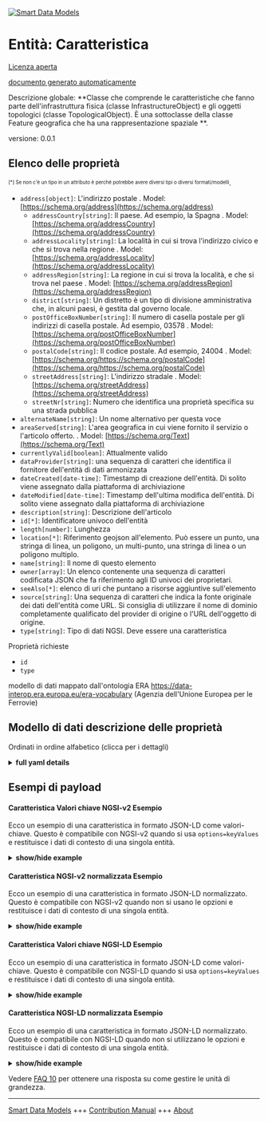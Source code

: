 <!-- 10-Header -->  
[![Smart Data Models](https://smartdatamodels.org/wp-content/uploads/2022/01/SmartDataModels_logo.png "Logo")](https://smartdatamodels.org)  
Entità: Caratteristica  
======================<!-- /10-Header -->  
<!-- 15-License -->  
[Licenza aperta](https://github.com/smart-data-models//dataModel.ERA/blob/master/Feature/LICENSE.md)  
[documento generato automaticamente](https://docs.google.com/presentation/d/e/2PACX-1vTs-Ng5dIAwkg91oTTUdt8ua7woBXhPnwavZ0FxgR8BsAI_Ek3C5q97Nd94HS8KhP-r_quD4H0fgyt3/pub?start=false&loop=false&delayms=3000#slide=id.gb715ace035_0_60)  
<!-- /15-License -->  
<!-- 20-Description -->  
Descrizione globale: **Classe che comprende le caratteristiche che fanno parte dell'infrastruttura fisica (classe InfrastructureObject) e gli oggetti topologici (classe TopologicalObject). È una sottoclasse della classe Feature geografica che ha una rappresentazione spaziale **.  
versione: 0.0.1  
<!-- /20-Description -->  
<!-- 30-PropertiesList -->  

## Elenco delle proprietà  

<sup><sub>[*] Se non c'è un tipo in un attributo è perché potrebbe avere diversi tipi o diversi formati/modelli</sub></sup>.  
- `address[object]`: L'indirizzo postale  . Model: [https://schema.org/address](https://schema.org/address)	- `addressCountry[string]`: Il paese. Ad esempio, la Spagna  . Model: [https://schema.org/addressCountry](https://schema.org/addressCountry)  
	- `addressLocality[string]`: La località in cui si trova l'indirizzo civico e che si trova nella regione  . Model: [https://schema.org/addressLocality](https://schema.org/addressLocality)  
	- `addressRegion[string]`: La regione in cui si trova la località, e che si trova nel paese  . Model: [https://schema.org/addressRegion](https://schema.org/addressRegion)  
	- `district[string]`: Un distretto è un tipo di divisione amministrativa che, in alcuni paesi, è gestita dal governo locale.    
	- `postOfficeBoxNumber[string]`: Il numero di casella postale per gli indirizzi di casella postale. Ad esempio, 03578  . Model: [https://schema.org/postOfficeBoxNumber](https://schema.org/postOfficeBoxNumber)  
	- `postalCode[string]`: Il codice postale. Ad esempio, 24004  . Model: [https://schema.org/https://schema.org/postalCode](https://schema.org/https://schema.org/postalCode)  
	- `streetAddress[string]`: L'indirizzo stradale  . Model: [https://schema.org/streetAddress](https://schema.org/streetAddress)  
	- `streetNr[string]`: Numero che identifica una proprietà specifica su una strada pubblica    
- `alternateName[string]`: Un nome alternativo per questa voce  - `areaServed[string]`: L'area geografica in cui viene fornito il servizio o l'articolo offerto.  . Model: [https://schema.org/Text](https://schema.org/Text)- `currentlyValid[boolean]`: Attualmente valido  - `dataProvider[string]`: una sequenza di caratteri che identifica il fornitore dell'entità di dati armonizzata  - `dateCreated[date-time]`: Timestamp di creazione dell'entità. Di solito viene assegnato dalla piattaforma di archiviazione  - `dateModified[date-time]`: Timestamp dell'ultima modifica dell'entità. Di solito viene assegnato dalla piattaforma di archiviazione  - `description[string]`: Descrizione dell'articolo  - `id[*]`: Identificatore univoco dell'entità  - `length[number]`: Lunghezza  - `location[*]`: Riferimento geojson all'elemento. Può essere un punto, una stringa di linea, un poligono, un multi-punto, una stringa di linea o un poligono multiplo.  - `name[string]`: Il nome di questo elemento  - `owner[array]`: Un elenco contenente una sequenza di caratteri codificata JSON che fa riferimento agli ID univoci dei proprietari.  - `seeAlso[*]`: elenco di uri che puntano a risorse aggiuntive sull'elemento  - `source[string]`: Una sequenza di caratteri che indica la fonte originale dei dati dell'entità come URL. Si consiglia di utilizzare il nome di dominio completamente qualificato del provider di origine o l'URL dell'oggetto di origine.  - `type[string]`: Tipo di dati NGSI. Deve essere una caratteristica  <!-- /30-PropertiesList -->  
<!-- 35-RequiredProperties -->  
Proprietà richieste  
- `id`  - `type`  <!-- /35-RequiredProperties -->  
<!-- 40-RequiredProperties -->  
modello di dati mappato dall'ontologia ERA https://data-interop.era.europa.eu/era-vocabulary (Agenzia dell'Unione Europea per le Ferrovie)  
<!-- /40-RequiredProperties -->  
<!-- 50-DataModelHeader -->  
## Modello di dati descrizione delle proprietà  
Ordinati in ordine alfabetico (clicca per i dettagli)  
<!-- /50-DataModelHeader -->  
<!-- 60-ModelYaml -->  
<details><summary><strong>full yaml details</strong></summary>    
```yaml  
Feature:    
  description: Class that encompasses the features that are part of the physical infrastructure (class InfrastructureObject) and the topological objects (class TopologicalObject). It is a subclass of the geographical Feature class that has a spatial representation.    
  properties:    
    address:    
      description: The mailing address    
      properties:    
        addressCountry:    
          description: 'The country. For example, Spain'    
          type: string    
          x-ngsi:    
            model: https://schema.org/addressCountry    
            type: Property    
        addressLocality:    
          description: 'The locality in which the street address is, and which is in the region'    
          type: string    
          x-ngsi:    
            model: https://schema.org/addressLocality    
            type: Property    
        addressRegion:    
          description: 'The region in which the locality is, and which is in the country'    
          type: string    
          x-ngsi:    
            model: https://schema.org/addressRegion    
            type: Property    
        district:    
          description: 'A district is a type of administrative division that, in some countries, is managed by the local government'    
          type: string    
          x-ngsi:    
            type: Property    
        postOfficeBoxNumber:    
          description: 'The post office box number for PO box addresses. For example, 03578'    
          type: string    
          x-ngsi:    
            model: https://schema.org/postOfficeBoxNumber    
            type: Property    
        postalCode:    
          description: 'The postal code. For example, 24004'    
          type: string    
          x-ngsi:    
            model: https://schema.org/https://schema.org/postalCode    
            type: Property    
        streetAddress:    
          description: The street address    
          type: string    
          x-ngsi:    
            model: https://schema.org/streetAddress    
            type: Property    
        streetNr:    
          description: Number identifying a specific property on a public street    
          type: string    
          x-ngsi:    
            type: Property    
      type: object    
      x-ngsi:    
        model: https://schema.org/address    
        type: Property    
    alternateName:    
      description: An alternative name for this item    
      type: string    
      x-ngsi:    
        type: Property    
    areaServed:    
      description: The geographic area where a service or offered item is provided    
      type: string    
      x-ngsi:    
        model: https://schema.org/Text    
        type: Property    
    currentlyValid:    
      description: Currently valid    
      type: boolean    
      x-ngsi:    
        type: Property    
    dataProvider:    
      description: A sequence of characters identifying the provider of the harmonised data entity    
      type: string    
      x-ngsi:    
        type: Property    
    dateCreated:    
      description: Entity creation timestamp. This will usually be allocated by the storage platform    
      format: date-time    
      type: string    
      x-ngsi:    
        type: Property    
    dateModified:    
      description: Timestamp of the last modification of the entity. This will usually be allocated by the storage platform    
      format: date-time    
      type: string    
      x-ngsi:    
        type: Property    
    description:    
      description: A description of this item    
      type: string    
      x-ngsi:    
        type: Property    
    id:    
      anyOf:    
        - description: Identifier format of any NGSI entity    
          maxLength: 256    
          minLength: 1    
          pattern: ^[\w\-\.\{\}\$\+\*\[\]`|~^@!,:\\]+$    
          type: string    
          x-ngsi:    
            type: Property    
        - description: Identifier format of any NGSI entity    
          format: uri    
          type: string    
          x-ngsi:    
            type: Property    
      description: Unique identifier of the entity    
      x-ngsi:    
        type: Property    
    length:    
      description: Length    
      type: number    
      x-ngsi:    
        type: Property    
    location:    
      description: 'Geojson reference to the item. It can be Point, LineString, Polygon, MultiPoint, MultiLineString or MultiPolygon'    
      oneOf:    
        - description: Geojson reference to the item. Point    
          properties:    
            bbox:    
              items:    
                type: number    
              minItems: 4    
              type: array    
            coordinates:    
              items:    
                type: number    
              minItems: 2    
              type: array    
            type:    
              enum:    
                - Point    
              type: string    
          required:    
            - type    
            - coordinates    
          title: GeoJSON Point    
          type: object    
          x-ngsi:    
            type: GeoProperty    
        - description: Geojson reference to the item. LineString    
          properties:    
            bbox:    
              items:    
                type: number    
              minItems: 4    
              type: array    
            coordinates:    
              items:    
                items:    
                  type: number    
                minItems: 2    
                type: array    
              minItems: 2    
              type: array    
            type:    
              enum:    
                - LineString    
              type: string    
          required:    
            - type    
            - coordinates    
          title: GeoJSON LineString    
          type: object    
          x-ngsi:    
            type: GeoProperty    
        - description: Geojson reference to the item. Polygon    
          properties:    
            bbox:    
              items:    
                type: number    
              minItems: 4    
              type: array    
            coordinates:    
              items:    
                items:    
                  items:    
                    type: number    
                  minItems: 2    
                  type: array    
                minItems: 4    
                type: array    
              type: array    
            type:    
              enum:    
                - Polygon    
              type: string    
          required:    
            - type    
            - coordinates    
          title: GeoJSON Polygon    
          type: object    
          x-ngsi:    
            type: GeoProperty    
        - description: Geojson reference to the item. MultiPoint    
          properties:    
            bbox:    
              items:    
                type: number    
              minItems: 4    
              type: array    
            coordinates:    
              items:    
                items:    
                  type: number    
                minItems: 2    
                type: array    
              type: array    
            type:    
              enum:    
                - MultiPoint    
              type: string    
          required:    
            - type    
            - coordinates    
          title: GeoJSON MultiPoint    
          type: object    
          x-ngsi:    
            type: GeoProperty    
        - description: Geojson reference to the item. MultiLineString    
          properties:    
            bbox:    
              items:    
                type: number    
              minItems: 4    
              type: array    
            coordinates:    
              items:    
                items:    
                  items:    
                    type: number    
                  minItems: 2    
                  type: array    
                minItems: 2    
                type: array    
              type: array    
            type:    
              enum:    
                - MultiLineString    
              type: string    
          required:    
            - type    
            - coordinates    
          title: GeoJSON MultiLineString    
          type: object    
          x-ngsi:    
            type: GeoProperty    
        - description: Geojson reference to the item. MultiLineString    
          properties:    
            bbox:    
              items:    
                type: number    
              minItems: 4    
              type: array    
            coordinates:    
              items:    
                items:    
                  items:    
                    items:    
                      type: number    
                    minItems: 2    
                    type: array    
                  minItems: 4    
                  type: array    
                type: array    
              type: array    
            type:    
              enum:    
                - MultiPolygon    
              type: string    
          required:    
            - type    
            - coordinates    
          title: GeoJSON MultiPolygon    
          type: object    
          x-ngsi:    
            type: GeoProperty    
      x-ngsi:    
        type: GeoProperty    
    name:    
      description: The name of this item    
      type: string    
      x-ngsi:    
        type: Property    
    owner:    
      description: A List containing a JSON encoded sequence of characters referencing the unique Ids of the owner(s)    
      items:    
        anyOf:    
          - description: Identifier format of any NGSI entity    
            maxLength: 256    
            minLength: 1    
            pattern: ^[\w\-\.\{\}\$\+\*\[\]`|~^@!,:\\]+$    
            type: string    
            x-ngsi:    
              type: Property    
          - description: Identifier format of any NGSI entity    
            format: uri    
            type: string    
            x-ngsi:    
              type: Property    
        description: Unique identifier of the entity    
        x-ngsi:    
          type: Property    
      type: array    
      x-ngsi:    
        type: Property    
    seeAlso:    
      description: list of uri pointing to additional resources about the item    
      oneOf:    
        - items:    
            format: uri    
            type: string    
          minItems: 1    
          type: array    
        - format: uri    
          type: string    
      x-ngsi:    
        type: Property    
    source:    
      description: 'A sequence of characters giving the original source of the entity data as a URL. Recommended to be the fully qualified domain name of the source provider, or the URL to the source object'    
      type: string    
      x-ngsi:    
        type: Property    
    type:    
      description: NGSI data type. It has to be Feature    
      enum:    
        - Feature    
      type: string    
      x-ngsi:    
        type: Property    
  required:    
    - id    
    - type    
  type: object    
  x-derived-from: http://data.europa.eu/949/Feature    
  x-disclaimer: 'Redistribution and use in source and binary forms, with or without modification, are permitted  provided that the license conditions are met. Copyleft (c) 2023 Contributors to Smart Data Models Program'    
  x-license-url: https://github.com/smart-data-models/dataModel.ERA/blob/master/Feature/LICENSE.md    
  x-model-schema: https://smart-data-models.github.io/dataModel.ERA/Certificate/schema.json    
  x-model-tags: 'ERA vocabulary, railway, train'    
  x-version: 0.0.1    
```  
</details>    
<!-- /60-ModelYaml -->  
<!-- 70-MiddleNotes -->  
<!-- /70-MiddleNotes -->  
<!-- 80-Examples -->  
## Esempi di payload  
#### Caratteristica Valori chiave NGSI-v2 Esempio  
Ecco un esempio di una caratteristica in formato JSON-LD come valori-chiave. Questo è compatibile con NGSI-v2 quando si usa `options=keyValues` e restituisce i dati di contesto di una singola entità.  
<details><summary><strong>show/hide example</strong></summary>    
```json  
{  
  "id": "urn:ngsi-ld:Feature:id:SWJZ:26079559",  
  "dateCreated": "2000-11-09T19:30:45Z",  
  "dateModified": "1982-01-16T22:00:49Z",  
  "source": "Table live too always movie.",  
  "name": "Somebody his past show. Provide goal who",  
  "alternateName": "Any rise challenge type.",  
  "description": "Responsibility our class apply",  
  "dataProvider": "Rich clear century others contain help. Not about certainly box. Wi",  
  "owner": [  
    "urn:ngsi-ld:Feature:items:WDIR:57277343",  
    "urn:ngsi-ld:Feature:items:YUTH:26427588"  
  ],  
  "seeAlso": [  
    "urn:ngsi-ld:Feature:items:EGCJ:82697620"  
  ],  
  "location": {  
    "type": "Point",  
    "coordinates": [  
      71.6338955,  
      -141.895474  
    ]  
  },  
  "address": {  
    "streetAddress": "Return end child.",  
    "addressLocality": "Trip professional staff answer. Kitchen yard ten worry suggest whose.",  
    "addressRegion": "Art music already home low. Human despite easy back wind people.",  
    "addressCountry": "Great main confere",  
    "postalCode": "Door weight control head southern pass. Practice art anything even.",  
    "postOfficeBoxNumber": "Clear health there former approach. Now money among budget. Current kind page rather.",  
    "streetNr": "Eight quality not include six. Line response ahead girl we. Answer finally daughter everybody fast.",  
    "district": "Camera worker machine away have loss practice since. Along indeed debate Mrs cut. Lot game charge indeed."  
  },  
  "areaServed": "Real throw sell. Two remembe",  
  "type": "Feature",  
  "currentlyValid": true,  
  "length": 845.9  
}  
```  
</details>  
#### Caratteristica NGSI-v2 normalizzata Esempio  
Ecco un esempio di una caratteristica in formato JSON-LD normalizzato. Questo è compatibile con NGSI-v2 quando non si usano le opzioni e restituisce i dati di contesto di una singola entità.  
<details><summary><strong>show/hide example</strong></summary>    
```json  
{  
  "id": "urn:ngsi-ld:Feature:id:SWJZ:26079559",  
  "dateCreated": {  
    "type": "DateTime",  
    "value": "2000-11-09T19:30:45Z"  
  },  
  "dateModified": {  
    "type": "DateTime",  
    "value": "1982-01-16T22:00:49Z"  
  },  
  "source": {  
    "type": "Text",  
    "value": "Table live too always movie."  
  },  
  "name": {  
    "type": "Text",  
    "value": "Somebody his past show. Provide goal who"  
  },  
  "alternateName": {  
    "type": "Text",  
    "value": "Any rise challenge type."  
  },  
  "description": {  
    "type": "Text",  
    "value": "Responsibility our class apply"  
  },  
  "dataProvider": {  
    "type": "Text",  
    "value": "Rich clear century others contain help. Not about certainly box. Wi"  
  },  
  "owner": {  
    "type": "StructuredValue",  
    "value": [  
      "urn:ngsi-ld:Feature:items:WDIR:57277343",  
      "urn:ngsi-ld:Feature:items:YUTH:26427588"  
    ]  
  },  
  "seeAlso": {  
    "type": "StructuredValue",  
    "value": [  
      "urn:ngsi-ld:Feature:items:EGCJ:82697620"  
    ]  
  },  
  "location": {  
    "type": "geo:json",  
    "value": {  
      "type": "Point",  
      "coordinates": {  
        "type": "StructuredValue",  
        "value": [  
          71.6338955,  
          -141.895474  
        ]  
      }  
    }  
  },  
  "address": {  
    "type": "StructuredValue",  
    "value": {  
      "streetAddress": {  
        "type": "Text",  
        "value": "Return end child."  
      },  
      "addressLocality": {  
        "type": "Text",  
        "value": "Trip professional staff answer. Kitchen yard ten worry suggest whose."  
      },  
      "addressRegion": {  
        "type": "Text",  
        "value": "Art music already home low. Human despite easy back wind people."  
      },  
      "addressCountry": {  
        "type": "Text",  
        "value": "Great main confere"  
      },  
      "postalCode": {  
        "type": "Text",  
        "value": "Door weight control head southern pass. Practice art anything even."  
      },  
      "postOfficeBoxNumber": {  
        "type": "Text",  
        "value": "Clear health there former approach. Now money among budget. Current kind page rather."  
      },  
      "streetNr": {  
        "type": "Text",  
        "value": "Eight quality not include six. Line response ahead girl we. Answer finally daughter everybody fast."  
      },  
      "district": {  
        "type": "Text",  
        "value": "Camera worker machine away have loss practice since. Along indeed debate Mrs cut. Lot game charge indeed."  
      }  
    }  
  },  
  "areaServed": {  
    "type": "Text",  
    "value": "Real throw sell. Two remembe"  
  },  
  "type": "Feature",  
  "currentlyValid": {  
    "type": "Boolean",  
    "value": true  
  },  
  "length": {  
    "type": "Number",  
    "value": 845.9  
  }  
}  
```  
</details>  
#### Caratteristica Valori chiave NGSI-LD Esempio  
Ecco un esempio di una caratteristica in formato JSON-LD come valori-chiave. Questo è compatibile con NGSI-LD quando si usa `options=keyValues` e restituisce i dati di contesto di una singola entità.  
<details><summary><strong>show/hide example</strong></summary>    
```json  
{  
  "id": "urn:ngsi-ld:Feature:id:SWJZ:26079559",  
  "dateCreated": "2000-11-09T19:30:45Z",  
  "dateModified": "1982-01-16T22:00:49Z",  
  "source": "Table live too always movie.",  
  "name": "Somebody his past show. Provide goal who",  
  "alternateName": "Any rise challenge type.",  
  "description": "Responsibility our class apply",  
  "dataProvider": "Rich clear century others contain help. Not about certainly box. Wi",  
  "owner": [  
    "urn:ngsi-ld:Feature:items:WDIR:57277343",  
    "urn:ngsi-ld:Feature:items:YUTH:26427588"  
  ],  
  "seeAlso": [  
    "urn:ngsi-ld:Feature:items:EGCJ:82697620"  
  ],  
  "location": {  
    "type": "Point",  
    "coordinates": [  
      71.6338955,  
      -141.895474  
    ]  
  },  
  "address": {  
    "streetAddress": "Return end child.",  
    "addressLocality": "Trip professional staff answer. Kitchen yard ten worry suggest whose.",  
    "addressRegion": "Art music already home low. Human despite easy back wind people.",  
    "addressCountry": "Great main confere",  
    "postalCode": "Door weight control head southern pass. Practice art anything even.",  
    "postOfficeBoxNumber": "Clear health there former approach. Now money among budget. Current kind page rather.",  
    "streetNr": "Eight quality not include six. Line response ahead girl we. Answer finally daughter everybody fast.",  
    "district": "Camera worker machine away have loss practice since. Along indeed debate Mrs cut. Lot game charge indeed."  
  },  
  "areaServed": "Real throw sell. Two remembe",  
  "type": "Feature",  
  "currentlyValid": true,  
  "length": 845.9,  
  "@context": [  
    "https://raw.githubusercontent.com/smart-data-models/dataModel.ERA/master/context.jsonld"  
  ]  
}  
```  
</details>  
#### Caratteristica NGSI-LD normalizzata Esempio  
Ecco un esempio di una caratteristica in formato JSON-LD normalizzato. Questo è compatibile con NGSI-LD quando non si utilizzano le opzioni e restituisce i dati di contesto di una singola entità.  
<details><summary><strong>show/hide example</strong></summary>    
```json  
{  
  "id": "urn:ngsi-ld:Feature:id:NAYS:82910625",  
  "dateCreated": {  
    "type": "Property",  
    "value": {  
      "@type": "DateTime",  
      "@value": "2015-12-02T02:59:26Z"  
    }  
  },  
  "dateModified": {  
    "type": "Property",  
    "value": {  
      "@type": "DateTime",  
      "@value": "2021-04-07T17:47:44Z"  
    }  
  },  
  "source": {  
    "type": "Property",  
    "value": "Station pick serious other seat. Power way score institution. Bill TV some h"  
  },  
  "name": {  
    "type": "Property",  
    "value": "Production factor successful white she live size. Fire social air enter. Skill son sell painting do garden true."  
  },  
  "alternateName": {  
    "type": "Property",  
    "value": "Such culture so million. His break business remembe"  
  },  
  "description": {  
    "type": "Property",  
    "value": "Lose edge want describe nice. Else course war direction international near ask second."  
  },  
  "dataProvider": {  
    "type": "Property",  
    "value": "Cell force pull majo"  
  },  
  "owner": {  
    "type": "Property",  
    "value": [  
      "urn:ngsi-ld:Feature:items:NLJN:58101473",  
      "urn:ngsi-ld:Feature:items:NCUV:87294142"  
    ]  
  },  
  "seeAlso": {  
    "type": "Property",  
    "value": [  
      "urn:ngsi-ld:Feature:items:TOZC:68395253"  
    ]  
  },  
  "location": {  
    "type": "Property",  
    "value": {  
      "type": "Point",  
      "coordinates": [  
        -21.7138025,  
        -147.023625  
      ]  
    }  
  },  
  "address": {  
    "type": "Property",  
    "value": {  
      "streetAddress": "Film tend professional them against between.",  
      "addressLocality": "Country wall dream shoulder treatm",  
      "addressRegion": "Nothing seek address military edge analysis. Well difference series adult method rather",  
      "addressCountry": "Rate purpose see clearly new serious effort. Law travel draw i",  
      "postalCode": "Owner because learn medical. Education adult",  
      "postOfficeBoxNumber": "As true environmental give. Wait how machine century task.",  
      "streetNr": "Anything president her culture each. Several hold couple hair rule manage early most.",  
      "district": "Beyond state c"  
    }  
  },  
  "areaServed": {  
    "type": "Property",  
    "value": "Market yeah different one range lay blood. Operation into near drug something. Beautiful effort"  
  },  
  "type": "Feature",  
  "currentlyValid": {  
    "type": "Property",  
    "value": true  
  },  
  "length": {  
    "type": "Property",  
    "value": 955.0  
  },  
  "@context": [  
    "https://raw.githubusercontent.com/smart-data-models/dataModel.ERA/master/context.jsonld"  
  ]  
}  
```  
</details><!-- /80-Examples -->  
<!-- 90-FooterNotes -->  
<!-- /90-FooterNotes -->  
<!-- 95-Units -->  
Vedere [FAQ 10](https://smartdatamodels.org/index.php/faqs/) per ottenere una risposta su come gestire le unità di grandezza.  
<!-- /95-Units -->  
<!-- 97-LastFooter -->  
---  
[Smart Data Models](https://smartdatamodels.org) +++ [Contribution Manual](https://bit.ly/contribution_manual) +++ [About](https://bit.ly/Introduction_SDM)<!-- /97-LastFooter -->  
